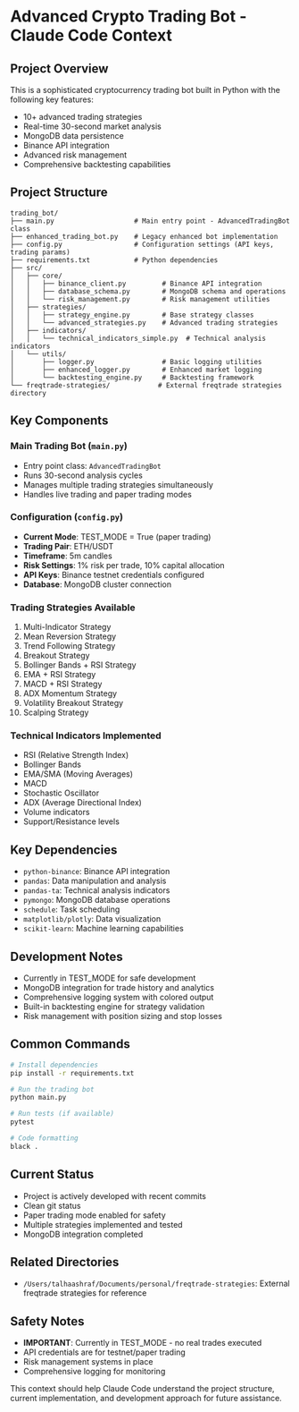 # Advanced Crypto Trading Bot - Claude Code Context

## Project Overview
This is a sophisticated cryptocurrency trading bot built in Python with the following key features:
- 10+ advanced trading strategies
- Real-time 30-second market analysis  
- MongoDB data persistence
- Binance API integration
- Advanced risk management
- Comprehensive backtesting capabilities

## Project Structure
```
trading_bot/
├── main.py                    # Main entry point - AdvancedTradingBot class
├── enhanced_trading_bot.py    # Legacy enhanced bot implementation
├── config.py                  # Configuration settings (API keys, trading params)
├── requirements.txt           # Python dependencies
├── src/
│   ├── core/
│   │   ├── binance_client.py         # Binance API integration
│   │   ├── database_schema.py        # MongoDB schema and operations
│   │   └── risk_management.py        # Risk management utilities
│   ├── strategies/
│   │   ├── strategy_engine.py        # Base strategy classes
│   │   └── advanced_strategies.py    # Advanced trading strategies
│   ├── indicators/
│   │   └── technical_indicators_simple.py  # Technical analysis indicators
│   └── utils/
│       ├── logger.py                 # Basic logging utilities
│       ├── enhanced_logger.py        # Enhanced market logging
│       └── backtesting_engine.py     # Backtesting framework
└── freqtrade-strategies/            # External freqtrade strategies directory
```

## Key Components

### Main Trading Bot (`main.py`)
- Entry point class: `AdvancedTradingBot`
- Runs 30-second analysis cycles
- Manages multiple trading strategies simultaneously
- Handles live trading and paper trading modes

### Configuration (`config.py`)
- **Current Mode**: TEST_MODE = True (paper trading)
- **Trading Pair**: ETH/USDT
- **Timeframe**: 5m candles
- **Risk Settings**: 1% risk per trade, 10% capital allocation
- **API Keys**: Binance testnet credentials configured
- **Database**: MongoDB cluster connection

### Trading Strategies Available
1. Multi-Indicator Strategy
2. Mean Reversion Strategy  
3. Trend Following Strategy
4. Breakout Strategy
5. Bollinger Bands + RSI Strategy
6. EMA + RSI Strategy
7. MACD + RSI Strategy
8. ADX Momentum Strategy
9. Volatility Breakout Strategy
10. Scalping Strategy

### Technical Indicators Implemented
- RSI (Relative Strength Index)
- Bollinger Bands
- EMA/SMA (Moving Averages)
- MACD
- Stochastic Oscillator
- ADX (Average Directional Index)
- Volume indicators
- Support/Resistance levels

## Key Dependencies
- `python-binance`: Binance API integration
- `pandas`: Data manipulation and analysis
- `pandas-ta`: Technical analysis indicators
- `pymongo`: MongoDB database operations
- `schedule`: Task scheduling
- `matplotlib/plotly`: Data visualization
- `scikit-learn`: Machine learning capabilities

## Development Notes
- Currently in TEST_MODE for safe development
- MongoDB integration for trade history and analytics
- Comprehensive logging system with colored output
- Built-in backtesting engine for strategy validation
- Risk management with position sizing and stop losses

## Common Commands
```bash
# Install dependencies
pip install -r requirements.txt

# Run the trading bot
python main.py

# Run tests (if available)
pytest

# Code formatting
black .
```

## Current Status
- Project is actively developed with recent commits
- Clean git status
- Paper trading mode enabled for safety
- Multiple strategies implemented and tested
- MongoDB integration completed

## Related Directories
- `/Users/talhaashraf/Documents/personal/freqtrade-strategies`: External freqtrade strategies for reference

## Safety Notes
- **IMPORTANT**: Currently in TEST_MODE - no real trades executed
- API credentials are for testnet/paper trading
- Risk management systems in place
- Comprehensive logging for monitoring

This context should help Claude Code understand the project structure, current implementation, and development approach for future assistance.